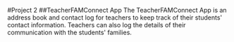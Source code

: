 #Project 2
##TeacherFAMConnect App
The TeacherFAMConnect App is an address book and contact log for teachers to keep track of their students' contact information. Teachers can also log the details of their communication with the students' families.
